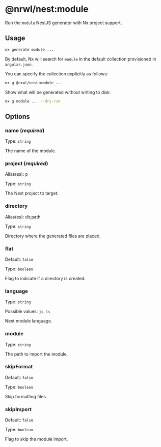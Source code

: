 # @nrwl/nest:module

Run the `module` NestJS generator with Nx project support.

## Usage

```bash
nx generate module ...
```

By default, Nx will search for `module` in the default collection provisioned in `angular.json`.

You can specify the collection explicitly as follows:

```bash
nx g @nrwl/nest:module ...
```

Show what will be generated without writing to disk:

```bash
nx g module ... --dry-run
```

## Options

### name (_**required**_)

Type: `string`

The name of the module.

### project (_**required**_)

Alias(es): p

Type: `string`

The Nest project to target.

### directory

Alias(es): dir,path

Type: `string`

Directory where the generated files are placed.

### flat

Default: `false`

Type: `boolean`

Flag to indicate if a directory is created.

### language

Type: `string`

Possible values: `js`, `ts`

Nest module language.

### module

Type: `string`

The path to import the module.

### skipFormat

Default: `false`

Type: `boolean`

Skip formatting files.

### skipImport

Default: `false`

Type: `boolean`

Flag to skip the module import.
